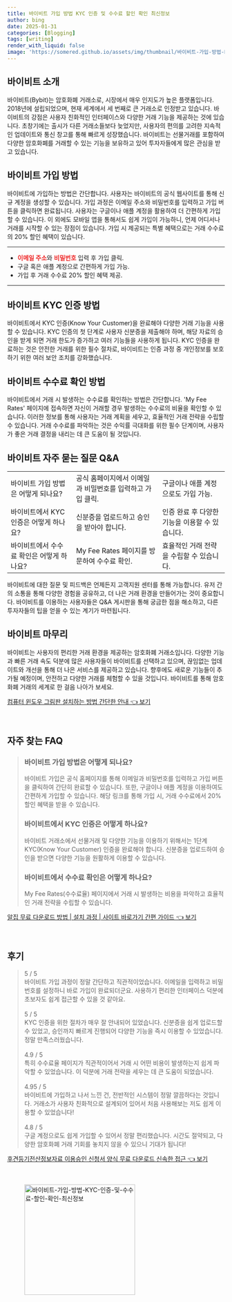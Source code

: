 ```yaml
---
title: 바이비트 가입 방법 KYC 인증 및 수수료 할인 확인 최신정보
author: bing
date: 2025-01-31
categories: [Blogging]
tags: [writing]
render_with_liquid: false
image: 'https://somered.github.io/assets/img/thumbnail/바이비트-가입-방법-KYC-인증-및-수수료-할인-확인-최신정보.webp'
---
```



<h2 id='바이비트_소개'>바이비트 소개</h2>

<p>바이비트(Bybit)는 암호화폐 거래소로, 시장에서 매우 인지도가 높은 플랫폼입니다. 2018년에 설립되었으며, 현재 세계에서 세 번째로 큰 거래소로 인정받고 있습니다. 바이비트의 강점은 사용자 친화적인 인터페이스와 다양한 거래 기능을 제공하는 것에 있습니다. 초창기에는 출시가 다른 거래소들보다 늦었지만, 사용자의 편의를 고려한 지속적인 업데이트와 통신 창고를 통해 빠르게 성장했습니다. 바이비트는 선물거래를 포함하여 다양한 암호화폐를 거래할 수 있는 기능을 보유하고 있어 투자자들에게 많은 관심을 받고 있습니다.</p>

<h2 id='바이비트_가입_방법'>바이비트 가입 방법</h2>

<p>바이비트에 가입하는 방법은 간단합니다. 사용자는 바이비트의 공식 웹사이트를 통해 신규 계정을 생성할 수 있습니다. 가입 과정은 이메일 주소와 비밀번호를 입력하고 가입 버튼을 클릭하면 완료됩니다. 사용자는 구글이나 애플 계정을 활용하여 더 간편하게 가입할 수 있습니다. 이 외에도 모바일 앱을 통해서도 쉽게 가입이 가능하니, 언제 어디서나 거래를 시작할 수 있는 장점이 있습니다. 가입 시 제공되는 특별 혜택으로는 거래 수수료의 20% 할인 혜택이 있습니다.</p>

<hr />

<ul>
    <li><b><span style="color: #ee2323;">이메일 주소</span></b>와 <b><span style="color: #ee2323;">비밀번호</span></b> 입력 후 가입 클릭.</li>
    <li>구글 혹은 애플 계정으로 간편하게 가입 가능.</li>
    <li>가입 후 거래 수수료 20% 할인 혜택 제공.</li>
</ul>

<hr />

<h2 id='KYC_인증_방법'>바이비트 KYC 인증 방법</h2>

<p>바이비트에서 KYC 인증(Know Your Customer)을 완료해야 다양한 거래 기능을 사용할 수 있습니다. KYC 인증의 첫 단계로 사용자 신분증을 제출해야 하며, 해당 자료의 승인을 받게 되면 거래 한도가 증가하고 여러 기능들을 사용하게 됩니다. KYC 인증을 완료하는 것은 안전한 거래를 위한 필수 절차로, 바이비트는 인증 과정 중 개인정보를 보호하기 위한 여러 보안 조치를 강화했습니다.</p>

<h2 id='바이비트_수수료_확인_방법'>바이비트 수수료 확인 방법</h2>

<p>바이비트에서 거래 시 발생하는 수수료를 확인하는 방법은 간단합니다. 'My Fee Rates' 페이지에 접속하면 자신이 거래할 경우 발생하는 수수료의 비율을 확인할 수 있습니다. 이러한 정보를 통해 사용자는 거래 계획을 세우고, 효율적인 거래 전략을 수립할 수 있습니다. 거래 수수료를 파악하는 것은 수익률 극대화를 위한 필수 단계이며, 사용자가 좋은 거래 결정을 내리는 데 큰 도움이 될 것입니다.</p>

<h2 id='바이비트_자주_묻는_질문'>바이비트 자주 묻는 질문 Q&A</h2>

<table>
    <tr>
        <td>바이비트 가입 방법은 어떻게 되나요?</td>
        <td>공식 홈페이지에서 이메일과 비밀번호를 입력하고 가입 클릭.</td>
        <td>구글이나 애플 계정으로도 가입 가능.</td>
    </tr>
    <tr>
        <td>바이비트에서 KYC 인증은 어떻게 하나요?</td>
        <td>신분증을 업로드하고 승인을 받아야 합니다.</td>
        <td>인증 완료 후 다양한 기능을 이용할 수 있습니다.</td>
    </tr>
    <tr>
        <td>바이비트에서 수수료 확인은 어떻게 하나요?</td>
        <td>My Fee Rates 페이지를 방문하여 수수료 확인.</td>
        <td>효율적인 거래 전략을 수립할 수 있습니다.</td>
    </tr>
</table>

<p>바이비트에 대한 질문 및 피드백은 언제든지 고객지원 센터를 통해 가능합니다. 유저 간의 소통을 통해 다양한 경험을 공유하고, 더 나은 거래 환경을 만들어가는 것이 중요합니다. 바이비트를 이용하는 사용자들은 Q&A 게시판을 통해 궁금한 점을 해소하고, 다른 투자자들의 팁을 얻을 수 있는 계기가 마련됩니다.</p>

<h2 id='마무리'>바이비트 마무리</h2>

<p>바이비트는 사용자의 편리한 거래 환경을 제공하는 암호화폐 거래소입니다. 다양한 기능과 빠른 거래 속도 덕분에 많은 사용자들이 바이비트를 선택하고 있으며, 끊임없는 업데이트와 개선을 통해 더 나은 서비스를 제공하고 있습니다. 향후에도 새로운 기능들이 추가될 예정이며, 안전하고 다양한 거래를 체험할 수 있을 것입니다. 바이비트를 통해 암호화폐 거래의 세계로 한 걸음 나아가 보세요.</p>


<p><a class="click-button" title="컴퓨터 윈도우 그림판 설치하는 방법 간단한 안내" href="https://somered.github.io/posts/%EC%BB%B4%ED%93%A8%ED%84%B0-%EC%9C%88%EB%8F%84%EC%9A%B0-%EA%B7%B8%EB%A6%BC%ED%8C%90-%EC%84%A4%EC%B9%98%ED%95%98%EB%8A%94-%EB%B0%A9%EB%B2%95-%EA%B0%84%EB%8B%A8%ED%95%9C-%EC%95%88%EB%82%B4/" rel="dofollow">컴퓨터 윈도우 그림판 설치하는 방법 간단한 안내 👈 보기</a></p><br>
<h2 id='자주_찾는_FAQ'>자주 찾는 FAQ</h2>
<div itemscope="" itemtype="https://schema.org/FAQPage"> 
<blockquote> 
<div itemscope="" itemprop="mainEntity" itemtype="https://schema.org/Question"> 
<h3 itemprop="name">바이비트 가입 방법은 어떻게 되나요?</h3> 
<div itemscope="" itemprop="acceptedAnswer" itemtype="https://schema.org/Answer"> 
<span itemprop="text"> 
<p>바이비트 가입은 공식 홈페이지를 통해 이메일과 비밀번호를 입력하고 가입 버튼을 클릭하여 간단히 완료할 수 있습니다. 또한, 구글이나 애플 계정을 이용하여도 간편하게 가입할 수 있습니다. 해당 링크를 통해 가입 시, 거래 수수료에서 20% 할인 혜택을 받을 수 있습니다.</p> 
</span> 
</div> 
</div> 

<div itemscope="" itemprop="mainEntity" itemtype="https://schema.org/Question"> 
<h3 itemprop="name">바이비트에서 KYC 인증은 어떻게 하나요?</h3> 
<div itemscope="" itemprop="acceptedAnswer" itemtype="https://schema.org/Answer"> 
<span itemprop="text"> 
<p>바이비트 거래소에서 선물거래 및 다양한 기능을 이용하기 위해서는 1단계 KYC(Know Your Customer) 인증을 완료해야 합니다. 신분증을 업로드하여 승인을 받으면 다양한 기능을 원활하게 이용할 수 있습니다.</p> 
</span> 
</div> 
</div> 

<div itemscope="" itemprop="mainEntity" itemtype="https://schema.org/Question"> 
<h3 itemprop="name">바이비트에서 수수료 확인은 어떻게 하나요?</h3> 
<div itemscope="" itemprop="acceptedAnswer" itemtype="https://schema.org/Answer"> 
<span itemprop="text"> 
<p>My Fee Rates(수수료율) 페이지에서 거래 시 발생하는 비용을 파악하고 효율적인 거래 전략을 수립할 수 있습니다.</p> 
</span> 
</div> 
</div> 
</blockquote> 
</div>
<p><a class="click-button" title="알집 무료 다운로드 방법 | 설치 과정 | 사이트 바로가기 간편 가이드" href="https://somered.github.io/posts/%EC%95%8C%EC%A7%91-%EB%AC%B4%EB%A3%8C-%EB%8B%A4%EC%9A%B4%EB%A1%9C%EB%93%9C-%EB%B0%A9%EB%B2%95-%EC%84%A4%EC%B9%98-%EA%B3%BC%EC%A0%95-%EC%82%AC%EC%9D%B4%ED%8A%B8-%EB%B0%94%EB%A1%9C%EA%B0%80%EA%B8%B0-%EA%B0%84%ED%8E%B8-%EA%B0%80%EC%9D%B4%EB%93%9C/" rel="dofollow">알집 무료 다운로드 방법 | 설치 과정 | 사이트 바로가기 간편 가이드 👈 보기</a></p><br>
<h2 id='후기'>후기</h2>
<div itemscope itemtype="https://schema.org/Product">
  <blockquote>
  <div itemprop="review" itemscope itemtype="https://schema.org/Review">
      <div itemprop="reviewRating" itemscope itemtype="https://schema.org/Rating"> <span itemprop="ratingValue">5</span> / <span itemprop="bestRating">5</span> </div>
      <span itemprop="reviewBody">바이비트 가입 과정이 정말 간단하고 직관적이었습니다. 이메일을 입력하고 비밀번호를 설정하니 바로 가입이 완료되더군요. 사용하기 편리한 인터페이스 덕분에 초보자도 쉽게 접근할 수 있을 것 같아요.</span>
  </div>
  <br>
  <div itemprop="review" itemscope itemtype="https://schema.org/Review">
      <div itemprop="reviewRating" itemscope itemtype="https://schema.org/Rating"> <span itemprop="ratingValue">5</span> / <span itemprop="bestRating">5</span> </div>
      <span itemprop="reviewBody">KYC 인증을 위한 절차가 매우 잘 안내되어 있었습니다. 신분증을 쉽게 업로드할 수 있었고, 승인까지 빠르게 진행되어 다양한 기능을 즉시 이용할 수 있었습니다. 정말 만족스러웠습니다.</span>
  </div>
  <br>
  <div itemprop="review" itemscope itemtype="https://schema.org/Review">
      <div itemprop="reviewRating" itemscope itemtype="https://schema.org/Rating"> <span itemprop="ratingValue">4.9</span> / <span itemprop="bestRating">5</span> </div>
      <span itemprop="reviewBody">특히 수수료율 페이지가 직관적이어서 거래 시 어떤 비용이 발생하는지 쉽게 파악할 수 있었습니다. 이 덕분에 거래 전략을 세우는 데 큰 도움이 되었습니다.</span>
  </div>
  <br>
  <div itemprop="review" itemscope itemtype="https://schema.org/Review">
      <div itemprop="reviewRating" itemscope itemtype="https://schema.org/Rating"> <span itemprop="ratingValue">4.95</span> / <span itemprop="bestRating">5</span> </div>
      <span itemprop="reviewBody">바이비트에 가입하고 나서 느낀 건, 전반적인 시스템이 정말 깔끔하다는 것입니다. 거래소가 사용자 친화적으로 설계되어 있어서 처음 사용해보는 저도 쉽게 이용할 수 있었습니다!</span>
  </div>
  <br>
  <div itemprop="review" itemscope itemtype="https://schema.org/Review">
      <div itemprop="reviewRating" itemscope itemtype="https://schema.org/Rating"> <span itemprop="ratingValue">4.8</span> / <span itemprop="bestRating">5</span> </div>
      <span itemprop="reviewBody">구글 계정으로도 쉽게 가입할 수 있어서 정말 편리했습니다. 시간도 절약되고, 다양한 암호화폐 거래 기회를 놓치지 않을 수 있으니 기대가 됩니다!</span>
  </div>
  </blockquote>
</div>
<p><a class="click-button" title="후견등기전산정보자료 이용승인 신청서 양식 무료 다운로드 신속한 접근" href="https://somered.github.io/posts/%ED%9B%84%EA%B2%AC%EB%93%B1%EA%B8%B0%EC%A0%84%EC%82%B0%EC%A0%95%EB%B3%B4%EC%9E%90%EB%A3%8C-%EC%9D%B4%EC%9A%A9%EC%8A%B9%EC%9D%B8-%EC%8B%A0%EC%B2%AD%EC%84%9C-%EC%96%91%EC%8B%9D-%EB%AC%B4%EB%A3%8C-%EB%8B%A4%EC%9A%B4%EB%A1%9C%EB%93%9C-%EC%8B%A0%EC%86%8D%ED%95%9C-%EC%A0%91%EA%B7%BC/" rel="dofollow">후견등기전산정보자료 이용승인 신청서 양식 무료 다운로드 신속한 접근 👈 보기</a></p><br>
<figure class="image"><img src="https://somered.github.io/assets/img/thumbnail/바이비트-가입-방법-KYC-인증-및-수수료-할인-확인-최신정보.webp" alt="바이비트-가입-방법-KYC-인증-및-수수료-할인-확인-최신정보" width="256" height="256"></figure>